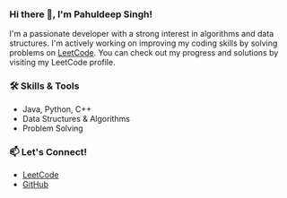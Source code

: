### Hi there 👋, I'm Pahuldeep Singh!

I'm a passionate developer with a strong interest in algorithms and data structures. I'm actively working on improving my coding skills by solving problems on [LeetCode](https://leetcode.com/u/pahuldeepsingh12/). You can check out my progress and solutions by visiting my LeetCode profile.


### 🛠 Skills & Tools
- Java, Python, C++
- Data Structures & Algorithms
- Problem Solving

### 📫 Let's Connect!
- [LeetCode](https://leetcode.com/u/pahuldeepsingh12/)
- [GitHub](https://github.com/your-github-username)
